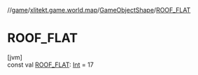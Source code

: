 //[game](../../../index.md)/[xlitekt.game.world.map](../index.md)/[GameObjectShape](index.md)/[ROOF_FLAT](-r-o-o-f_-f-l-a-t.md)

# ROOF_FLAT

[jvm]\
const val [ROOF_FLAT](-r-o-o-f_-f-l-a-t.md): [Int](https://kotlinlang.org/api/latest/jvm/stdlib/kotlin/-int/index.html) = 17
